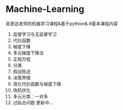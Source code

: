 # Machine-Learning
吴恩达老师的机器学习课程&amp;基于pythion&amp;
#基本课程内容
1. 监督学习与无监督学习
2. 代价函数
3. 梯度下降
4. 多元梯度下降法
5. 正规方程
6. 分类
7. 假设陈述
8. 决策界限
9. 简化代价函数与梯度下降
10. 改机优化
11. 多元分类：一对多
12. 过拟合问题
更新中...
